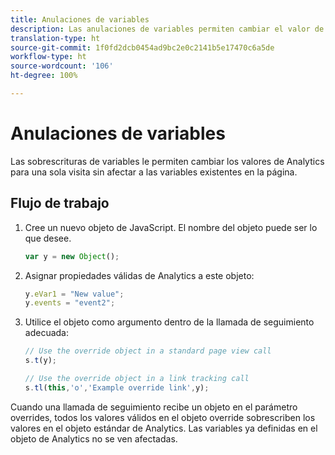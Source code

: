```yaml
---
title: Anulaciones de variables
description: Las anulaciones de variables permiten cambiar el valor de una variable para un único seguimiento o una sola llamada de seguimiento de vínculos.
translation-type: ht
source-git-commit: 1f0fd2dcb0454ad9bc2e0c2141b5e17470c6a5de
workflow-type: ht
source-wordcount: '106'
ht-degree: 100%

---
```



# Anulaciones de variables

Las sobrescrituras de variables le permiten cambiar los valores de Analytics para una sola visita sin afectar a las variables existentes en la página.

## Flujo de trabajo

1. Cree un nuevo objeto de JavaScript. El nombre del objeto puede ser lo que desee.

   ```js
   var y = new Object();
   ```

2. Asignar propiedades válidas de Analytics a este objeto:

   ```js
   y.eVar1 = "New value";
   y.events = "event2";
   ```

3. Utilice el objeto como argumento dentro de la llamada de seguimiento adecuada:

   ```js
   // Use the override object in a standard page view call
   s.t(y);
   
   // Use the override object in a link tracking call
   s.tl(this,'o','Example override link',y);
   ```

Cuando una llamada de seguimiento recibe un objeto en el parámetro overrides, todos los valores válidos en el objeto override sobrescriben los valores en el objeto estándar de Analytics. Las variables ya definidas en el objeto de Analytics no se ven afectadas.
